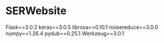 # SERWebsite
Flask==3.0.2
keras==3.0.5
librosa==0.10.1
noisereduce==3.0.0
numpy==1.26.4
pydub==0.25.1
Werkzeug==3.0.1
